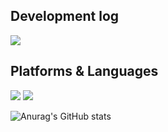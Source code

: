 ## Development log
<a href="https://polyester-acorn-10f.notion.site/e5b5c098014440da80c562098bfcfb04" target="_blank"><img src="https://img.shields.io/badge/Notion-000000?style=flat-square&logo=Notion&logoColor=white"/></a>

## Platforms & Languages
<img src="https://img.shields.io/badge/iOS-000000?style=flat-square&logo=iOS&logoColor=white"/>

<img src="https://img.shields.io/badge/Swift-FA7343?style=flat-square&logo=Swift&logoColor=white"/>

![Anurag's GitHub stats](https://github-readme-stats.vercel.app/api?username=Hee8300&show_icons=true&theme=radical)
